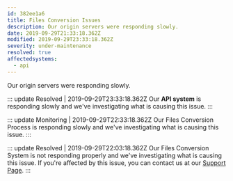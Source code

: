 ```yaml
---
id: 382ee1a6
title: Files Conversion Issues
description: Our origin servers were responding slowly.
date: 2019-09-29T21:33:18.362Z
modified: 2019-09-29T23:33:18.362Z
severity: under-maintenance
resolved: true
affectedsystems:
  - api
---
```


Our origin servers were responding slowly.


::: update Resolved | 2019-09-29T23:33:18.362Z
Our **API system** is responding slowly and we've investigating what is causing this issue.
:::

::: update Monitoring | 2019-09-29T22:33:18.362Z
Our Files Conversion Process is responding slowly and we've investigating what is causing this issue.
:::

::: update Resolved | 2019-09-29T22:03:18.362Z
Our Files Conversion System is not responding properly and we've investigating what is causing this issue. If you're affected by this issue, you can contact us at our [Support Page](https://statusfy.marquez.co).
:::

